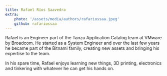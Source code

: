 ```yaml
---
title: Rafael Ríos Saavedra
extra:
    photo: '/assets/media/authors/rafariossaa.jpeg'
    github: rafariossaa
---
```


Rafael is an Engineer part of the Tanzu Application Catalog team at VMware by Broadcom. He started as a System Engineer and over the last few years he became part of the Bitnami family, creating new assets and bringing his expertise to the team.

In his spare time, Rafael enjoys learning new things, 3D printing, electronics and tinkering with whatever he can get his hands on.
